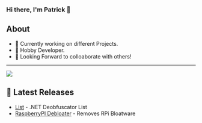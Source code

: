 ### Hi there, I'm Patrick 👋

## About
- 🔭 Currently working on different Projects.
- 🌱 Hobby Developer.
- 👯 Looking Forward to colloaborate with others!
---
<img src="https://github-readme-stats.vercel.app/api?username=Patrick979&&show_icons=true&title_color=0099ff&text_color=daf7dc&bg_color=000f1a">


## 📕 Latest Releases


  - [List](https://github.com/pxtrick05/.NET-Deobfuscator) - .NET Deobfuscator List
  - [RaspberryPI Debloater](https://github.com/Patrick979/RPi-Debloater) - Removes RPi Bloatware
